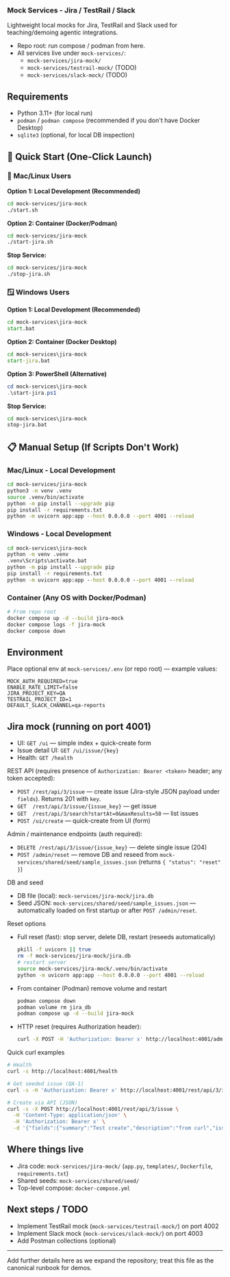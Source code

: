 ### Mock Services - Jira / TestRail / Slack

Lightweight local mocks for Jira, TestRail and Slack used for teaching/demoing agentic integrations.

- Repo root: run compose / podman from here.
- All services live under `mock-services/`:
  - `mock-services/jira-mock/`
  - `mock-services/testrail-mock/` (TODO)
  - `mock-services/slack-mock/` (TODO)

## Requirements

- Python 3.11+ (for local run)
- `podman` / `podman compose` (recommended if you don't have Docker Desktop)
- `sqlite3` (optional, for local DB inspection)

## 🚀 Quick Start (One-Click Launch)

### 🍎 Mac/Linux Users

**Option 1: Local Development (Recommended)**
```bash
cd mock-services/jira-mock
./start.sh
```

**Option 2: Container (Docker/Podman)**
```bash
cd mock-services/jira-mock
./start-jira.sh
```

**Stop Service:**
```bash
cd mock-services/jira-mock
./stop-jira.sh
```

### 🪟 Windows Users

**Option 1: Local Development (Recommended)**
```cmd
cd mock-services\jira-mock
start.bat
```

**Option 2: Container (Docker Desktop)**
```cmd
cd mock-services\jira-mock
start-jira.bat
```

**Option 3: PowerShell (Alternative)**
```powershell
cd mock-services\jira-mock
.\start-jira.ps1
```

**Stop Service:**
```cmd
cd mock-services\jira-mock
stop-jira.bat
```

## 📋 Manual Setup (If Scripts Don't Work)

### Mac/Linux - Local Development
```bash
cd mock-services/jira-mock
python3 -m venv .venv
source .venv/bin/activate
python -m pip install --upgrade pip
pip install -r requirements.txt
python -m uvicorn app:app --host 0.0.0.0 --port 4001 --reload
```

### Windows - Local Development
```cmd
cd mock-services\jira-mock
python -m venv .venv
.venv\Scripts\activate.bat
python -m pip install --upgrade pip
pip install -r requirements.txt
python -m uvicorn app:app --host 0.0.0.0 --port 4001 --reload
```

### Container (Any OS with Docker/Podman)
```bash
# From repo root
docker compose up -d --build jira-mock
docker compose logs -f jira-mock
docker compose down
```

## Environment

Place optional env at `mock-services/.env` (or repo root) — example values:

```
MOCK_AUTH_REQUIRED=true
ENABLE_RATE_LIMIT=false
JIRA_PROJECT_KEY=QA
TESTRAIL_PROJECT_ID=1
DEFAULT_SLACK_CHANNEL=qa-reports
```

## Jira mock (running on port 4001)

- UI: `GET /ui` — simple index + quick-create form
- Issue detail UI: `GET /ui/issue/{key}`
- Health: `GET /health`

REST API (requires presence of `Authorization: Bearer <token>` header; any token accepted):

- `POST /rest/api/3/issue` — create issue (Jira-style JSON payload under `fields`). Returns 201 with `key`.
- `GET  /rest/api/3/issue/{issue_key}` — get issue
- `GET  /rest/api/3/search?startAt=0&maxResults=50` — list issues
- `POST /ui/create` — quick-create from UI (form)

Admin / maintenance endpoints (auth required):

- `DELETE /rest/api/3/issue/{issue_key}` — delete single issue (204)
- `POST /admin/reset` — remove DB and reseed from `mock-services/shared/seed/sample_issues.json` (returns `{ "status": "reset" }`)

DB and seed

- DB file (local): `mock-services/jira-mock/jira.db`
- Seed JSON: `mock-services/shared/seed/sample_issues.json` — automatically loaded on first startup or after `POST /admin/reset`.

Reset options

- Full reset (fast): stop server, delete DB, restart (reseeds automatically)
  ```bash
  pkill -f uvicorn || true
  rm -f mock-services/jira-mock/jira.db
  # restart server
  source mock-services/jira-mock/.venv/bin/activate
  python -m uvicorn app:app --host 0.0.0.0 --port 4001 --reload
  ```

- From container (Podman) remove volume and restart
  ```bash
  podman compose down
  podman volume rm jira_db
  podman compose up -d --build jira-mock
  ```

- HTTP reset (requires Authorization header):
  ```bash
  curl -X POST -H 'Authorization: Bearer x' http://localhost:4001/admin/reset
  ```

Quick curl examples

```bash
# Health
curl -s http://localhost:4001/health

# Get seeded issue (QA-1)
curl -s -H 'Authorization: Bearer x' http://localhost:4001/rest/api/3/issue/QA-1

# Create via API (JSON)
curl -s -X POST http://localhost:4001/rest/api/3/issue \
  -H 'Content-Type: application/json' \
  -H 'Authorization: Bearer x' \
  -d '{"fields":{"summary":"Test create","description":"from curl","issuetype":{"name":"Bug"}}}'
```

## Where things live

- Jira code: `mock-services/jira-mock/` (`app.py`, `templates/`, `Dockerfile`, `requirements.txt`)
- Shared seeds: `mock-services/shared/seed/`
- Top-level compose: `docker-compose.yml`

## Next steps / TODO

- Implement TestRail mock (`mock-services/testrail-mock/`) on port 4002
- Implement Slack mock (`mock-services/slack-mock/`) on port 4003
- Add Postman collections (optional)

---
Add further details here as we expand the repository; treat this file as the canonical runbook for demos.


